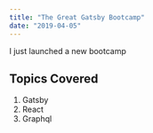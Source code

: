 ```yaml
---
title: "The Great Gatsby Bootcamp"
date: "2019-04-05"
---
```


I just launched a new bootcamp

## Topics Covered

1. Gatsby
2. React
3. Graphql